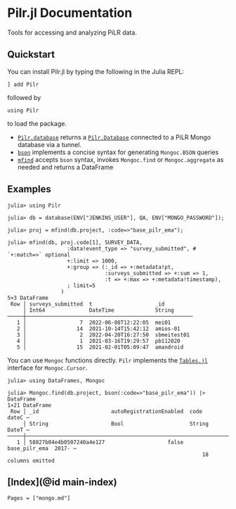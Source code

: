 # Pilr.jl Documentation

Tools for accessing and analyzing PiLR data.

## Quickstart

You can install Pilr.jl by typing the following in the Julia REPL:
```
] add Pilr
```

followed by 
```
using Pilr
```
to load the package.

* [`Pilr.database`](@ref) returns a [`Pilr.Database`](@ref) connected to a PiLR Mongo database via a tunnel.
* [`bson`](@ref) implements a concise syntax for generating `Mongoc.BSON` queries
* [`mfind`](@ref) accepts `bson` syntax, invokes `Mongoc.find` or `Mongoc.aggregate` as needed and returns a DataFrame

## Examples

```jldoctest test
julia> using Pilr

julia> db = database(ENV["JENKINS_USER"], QA, ENV["MONGO_PASSWORD"]);

julia> proj = mfind(db.project, :code=>"base_pilr_ema");

julia> mfind(db, proj.code[1], SURVEY_DATA,
                   :data!event_type => "survey_submitted", # `+:match=>` optional
                   +:limit => 1000,
                   +:group => (:_id => +:metadata!pt,
                               :surveys_submitted => +:sum => 1,
                               :t => +:max => +:metadata!timestamp),
                   ; limit=5
                 )
5×3 DataFrame
 Row │ surveys_submitted  t                    _id         
     │ Int64              DateTime             String      
─────┼─────────────────────────────────────────────────────
   1 │                 7  2022-06-08T12:22:05  mei01
   2 │                14  2021-10-14T15:42:12  amios-01
   3 │                 2  2022-04-20T16:27:50  sbmeitest01
   4 │                 1  2021-03-16T19:29:57  pb112020
   5 │                15  2021-02-01T05:09:47  amandroid
```

You can use `Mongoc` functions directly. 
`Pilr` implements the [`Tables.jl`](https://tables.juliadata.org/stable/) interface for `Mongoc.Cursor`.

```jldoctest test
julia> using DataFrames, Mongoc

julia> Mongoc.find(db.project, bson(:code=>"base_pilr_ema")) |> DataFrame
1×21 DataFrame
 Row │ _id                       autoRegistrationEnabled  code           dateC ⋯
     │ String                    Bool                     String         DateT ⋯
─────┼──────────────────────────────────────────────────────────────────────────
   1 │ 58827b04e4b0507240a4e127                    false  base_pilr_ema  2017- ⋯
                                                              18 columns omitted
```

## [Index](@id main-index)

```@index
Pages = ["mongo.md"]
```
